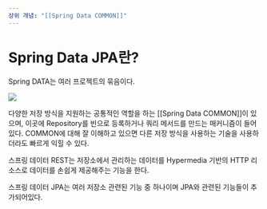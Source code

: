 ```yaml
---
상위 개념: "[[Spring Data COMMON]]"
---
```

# Spring Data JPA란?

Spring DATA는 여러 프로젝트의 묶음이다.

![](https://i.imgur.com/imA5Sd4.png)

다양한 저장 방식을 지원하는 공통적인 역할을 하는 [[Spring Data COMMON]]이 있으며, 이곳에 Repository를 빈으로 등록하거나 쿼리 메서드를 만드는 매커니즘이 들어있다. COMMON에 대해 잘 이해하고 있으면 다른 저장 방식을 사용하는 기술을 사용하더라도 빠르게 익힐 수 있다.

스프링 데이터 REST는 저장소에서 관리하는 데이터를 Hypermedia 기반의 HTTP 리소스로 데이터를  손쉽게 제공해주는 기능을 한다.

스프링 데이터 JPA는 여러 저장소 관련된 기능 중 하나이며 JPA와 관련된 기능들이 추가되어있다.